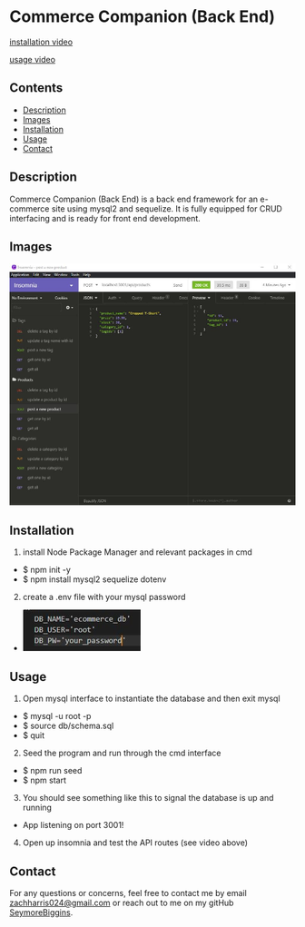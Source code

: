 # Commerce Companion (Back End)

[installation video](https://drive.google.com/file/d/1kGAq4NAqsSf2Oaz3Z0QR2K92EL9MApdi/view)

[usage video](https://drive.google.com/file/d/1-8xcIJUQ6Zudah2bU-KO_wkMIz8D15WZ/view)

## Contents

* [Description](#description)
* [Images](#images)
* [Installation](#installation)
* [Usage](#usage)
* [Contact](#contact)

## Description
Commerce Companion (Back End) is a back end framework for an e-commerce site using mysql2 and sequelize. It is fully equipped for CRUD interfacing and is ready for front end development.

## Images
![insomnia example](https://github.com/SeymoreBiggins/commerce-companion/blob/main/assets/insomnia%20example.JPG?raw=true)

## Installation
1. install Node Package Manager and relevant packages in cmd
  * $ npm init -y
  * $ npm install mysql2 sequelize dotenv

2. create a .env file with your mysql password
  * ![.env example](https://github.com/SeymoreBiggins/commerce-companion/blob/main/assets/env%20example.JPG?raw=true)

## Usage
1. Open mysql interface to instantiate the database and then exit mysql
  * $ mysql -u root -p
  * $ source db/schema.sql
  * $ quit

2. Seed the program and run through the cmd interface
  * $ npm run seed
  * $ npm start

3. You should see something like this to signal the database is up and running
  * App listening on port 3001!

4. Open up insomnia and test the API routes (see video above)

## Contact
For any questions or concerns, feel free to contact me by email [zachharris024@gmail.com](mailto:zachharris024@gmail.com) or reach out to me on my gitHub [SeymoreBiggins](https://https://github.com/SeymoreBiggins).
